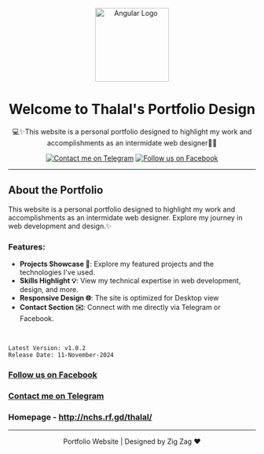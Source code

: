 <p align="center">
    <img src="https://cdn-icons-png.flaticon.com/512/1373/1373056.png" alt="Angular Logo" width="150">
</p>

<h1 align="center">Welcome to Thalal's Portfolio Design</h1>

<p align="center">💻✨This website is a personal portfolio designed to highlight my work and accomplishments as an intermidate web designer🚀🌐</p>

<p align="center">
    <a href="https://t.me/dark_net_studio"><img src="https://img.shields.io/badge/Contact%20me%20on%20Telegram%20-blue?style=social&logo=telegram" alt="Contact me on Telegram" title="Contact me on Telegram"></a>
    <a href="https://www.facebook.com/MaesterShahin"><img src="https://img.shields.io/badge/Follow%20us%20on%20Facebook-blue?style=social&logo=facebook" alt="Follow us on Facebook" title="Follow us on Facebook"></a>
</p>

<hr>

## About the Portfolio

This website is a personal portfolio designed to highlight my work and accomplishments as an intermidate web designer. Explore my journey in web development and design.✨

### Features:
- **Projects Showcase 🚀**: Explore my featured projects and the technologies I've used.
- **Skills Highlight 💡**: View my technical expertise in web development, design, and more.
- **Responsive Design 🌐**: The site is optimized for Desktop view
- **Contact Section ✉️**: Connect with me directly via Telegram or Facebook.

</br>

```
Latest Version: v1.0.2
Release Date: 11-November-2024
```

### [Follow us on Facebook](https://www.facebook.com/MaesterShahin)
### [Contact me on Telegram](https://t.me/dark_net_studio)
### Homepage - http://nchs.rf.gd/thalal/

---

<p align="center"> Portfolio Website | Designed by Zig Zag ❤️</p>
